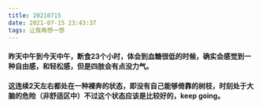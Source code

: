 ```yaml
---
title: 20210715
date: 2021-07-15 23:43:37
tags: 让我再想一想
---
```

#### 昨天中午到今天中午，断食23个小时，体会到血糖很低的时候，确实会感觉到一种自由感，和轻松感，但是四肢会有点没力气。
#### 这连续2天左右都处在一种裸奔的状态，即没有自己能够倚靠的树枝，时刻处于大脑的危险（非舒适区中）不过这个状态应该是比较好的，keep going。